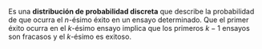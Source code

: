 Es una **distribución de probabilidad discreta** que describe la probabilidad de que ocurra el $n$-ésimo éxito en un ensayo determinado. Que el primer éxito ocurra en el $k$-ésimo ensayo implica que los primeros $k-1$ ensayos son fracasos y el $k$-ésimo es exitoso.